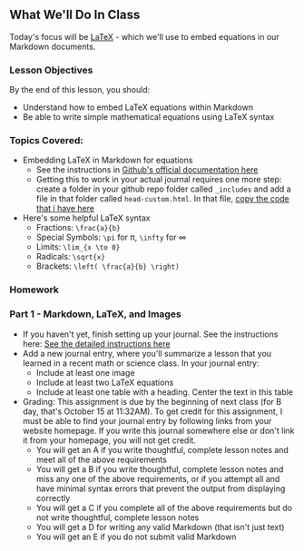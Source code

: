 ## What We'll Do In Class

Today's focus will be [LaTeX](https://en.wikipedia.org/wiki/LaTeX) - which we'll use to embed equations in our Markdown documents.

### Lesson Objectives

By the end of this lesson, you should:
- Understand how to embed LaTeX equations within Markdown
- Be able to write simple mathematical equations using LaTeX syntax

### Topics Covered:
- Embedding LaTeX in Markdown for equations
    - See the instructions in [Github's official documentation here](https://docs.github.com/en/get-started/writing-on-github/working-with-advanced-formatting/writing-mathematical-expressions)
    - Getting this to work in your actual journal requires one more step: create a folder in your github repo folder called `_includes` and add a file in that folder called `head-custom.html`. In that file, [copy the code that i have here](https://github.com/CJonesExample/CJonesExample.github.io/blob/main/_includes/head-custom.html)
- Here's some helpful LaTeX syntax
    - Fractions: `\frac{a}{b}`
    - Special Symbols: `\pi` for π, `\infty` for ∞
    - Limits: `\lim_{x \to 0}`
    - Radicals: `\sqrt{x}`
    - Brackets: `\left( \frac{a}{b} \right)`

### Homework

### Part 1 - Markdown, LaTeX, and Images

- If you haven't yet, finish setting up your journal. See the instructions here: [See the detailed instructions here](../projects/project.html?id=02_journal_setup)
- Add a new journal entry, where you'll summarize a lesson that you learned in a recent math or science class. In your journal entry:
    - Include at least one image
    - Include at least two LaTeX equations
    - Include at least one table with a heading. Center the text in this table
- Grading: This assignment is due by the beginning of next class (for B day, that's October 15 at 11:32AM). To get credit for this assignment, I must be able to find your journal entry by following links from your website homepage. If you write this journal somewhere else or don't link it from your homepage, you will not get credit.
    - You will get an A if you write thoughtful, complete lesson notes and meet all of the above requirements
    - You will get a B if you write thoughtful, complete lesson notes and miss any one of the above requirements, or if you attempt all and have minimal syntax errors that prevent the output from displaying correctly
    - You will get a C if you complete all of the above requirements but do not write thoughtful, complete lesson notes
    - You will get a D for writing any valid Markdown (that isn't just text)
    - You will get an E if you do not submit valid Markdown
